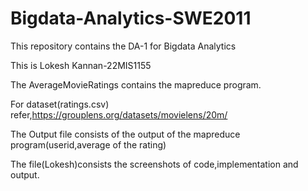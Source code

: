 # Bigdata-Analytics-SWE2011

This repository contains the DA-1 for Bigdata Analytics

This is Lokesh Kannan-22MIS1155

The AverageMovieRatings contains the mapreduce program.

For dataset(ratings.csv) refer,https://grouplens.org/datasets/movielens/20m/

The Output file consists of the output of the mapreduce program(userid,average of the rating)

The file(Lokesh)consists the screenshots of code,implementation and output.
